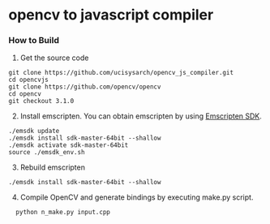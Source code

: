# opencv to javascript compiler

### How to Build
1. Get the source code

  ```
  git clone https://github.com/ucisysarch/opencv_js_compiler.git
  cd opencvjs
  git clone https://github.com/opencv/opencv
  cd opencv
  git checkout 3.1.0
  ```
2. Install emscripten. You can obtain emscripten by using [Emscripten SDK](https://kripken.github.io/emscripten-site/docs/getting_started/downloads.html).

  ```
  ./emsdk update
  ./emsdk install sdk-master-64bit --shallow
  ./emsdk activate sdk-master-64bit
  source ./emsdk_env.sh
  ```
3. Rebuild emscripten
  ```
  ./emsdk install sdk-master-64bit --shallow
  ```

4. Compile OpenCV and generate bindings by executing make.py script.

  ```
    python n_make.py input.cpp
  ```
